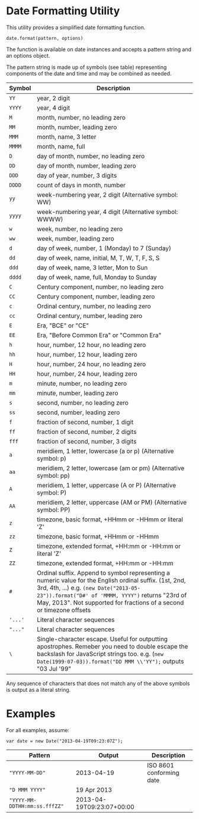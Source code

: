 Date Formatting Utility
=======================

This utility provides a simplified date formatting function.

    date.format(pattern, options)

The function is available on date instances and accepts a pattern string and an options object.

The pattern string is made up of symbols (see table) representing components of the date and time and may be combined as needed.

| Symbol  | Description
| ------- | -----------
| `YY`    | year, 2 digit
| `YYYY`  | year, 4 digit
| `M`     | month, number, no leading zero
| `MM`    | month, number, leading zero
| `MMM`   | month, name, 3 letter
| `MMMM`  | month, name, full
| `D`     | day of month, number, no leading zero
| `DD`    | day of month, number, leading zero
| `DDD`   | day of year, number, 3 digits
| `DDDD`  | count of days in month, number
| `yy`    | week-numbering year, 2 digit (Alternative symbol: WW)
| `yyyy`  | week-numbering year, 4 digit (Alternative symbol: WWWW)
| `w`     | week, number, no leading zero
| `ww`    | week, number, leading zero
| `d`     | day of week, number, 1 (Monday) to 7 (Sunday)
| `dd`    | day of week, name, initial, M, T, W, T, F, S, S
| `ddd`   | day of week, name, 3 letter, Mon to Sun
| `dddd`  | day of week, name, full, Monday to Sunday
| `C`     | Century component, number, no leading zero
| `CC`    | Century component, number, leading zero
| `c`     | Ordinal century, number, no leading zero
| `cc`    | Ordinal century, number, leading zero
| `E`     | Era, "BCE" or "CE"
| `EE`    | Era, "Before Common Era" or "Common Era"
| `h`     | hour, number, 12 hour, no leading zero
| `hh`    | hour, number, 12 hour, leading zero
| `H`     | hour, number, 24 hour, no leading zero
| `HH`    | hour, number, 24 hour, leading zero
| `m`     | minute, number, no leading zero
| `mm`    | minute, number, leading zero
| `s`     | second, number, no leading zero
| `ss`    | second, number, leading zero
| `f`     | fraction of second, number, 1 digit
| `ff`    | fraction of second, number, 2 digits
| `fff`   | fraction of second, number, 3 digits
| `a`     | meridiem, 1 letter, lowercase (a or p) (Alternative symbol: p)
| `aa`    | meridiem, 2 letter, lowercase (am or pm) (Alternative symbol: pp)
| `A`     | meridiem, 1 letter, uppercase (A or P) (Alternative symbol: P)
| `AA`    | meridiem, 2 letter, uppercase (AM or PM) (Alternative symbol: PP)
| `z`     | timezone, basic format, +HHmm or -HHmm or literal 'Z'
| `zz`    | timezone, basic format, +HHmm or -HHmm
| `Z`     | timezone, extended format, +HH:mm or -HH:mm or literal 'Z'
| `ZZ`    | timezone, extended format, +HH:mm or -HH:mm
| `#`     | Ordinal suffix. Append to symbol representing a numeric value for the English ordinal suffix. (1st, 2nd, 3rd, 4th, ...) e.g. `(new Date("2013-05-23")).format("D#' of 'MMMM, YYYY")` returns "23rd of May, 2013". Not supported for fractions of a second or timezone offsets
| `'...'` | Literal character sequences
| `"..."` | Literal character sequences
| `\`     | Single-character escape. Useful for outputting apostrophes. Remeber you need to double escape the backslash for JavaScript strings too. e.g. (`new Date(1999-07-03)).format("DD MMM \\'YY");` outputs "03 Jul '99"

Any sequence of characters that does not match any of the above symbols is output as a literal string.

Examples
========

For all examples, assume:

    var date = new Date("2013-04-19T09:23:07Z");

| Pattern | Output | Description |
| ------- | ------ | ----------- |
| `"YYYY-MM-DD"` | 2013-04-19 | ISO 8601 conforming date
| `"D MMM YYYY"` | 19 Apr 2013 |
| `"YYYY-MM-DDTHH:mm:ss.fffZZ"` | 2013-04-19T09:23:07+00:00

